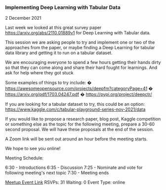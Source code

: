 ### Implementing Deep Learning with Tabular Data
2 December 2021

Last week we looked at this great survey paper https://arxiv.org/abs/2110.01889v1 for Deep Learning with Tabular data.

This session we are asking people to try and implement one or two of the approaches from the paper, or maybe finding a Deep Learning for tabular data library and getting it to run on a tabular dataset.

We are encouraging everyone to spend a few hours getting their hands dirty so that they can come along and share their hard fought for learnings. And ask for help where they got stuck

Some examples of things to try include:
� https://awesomeopensource.com/projects/deepfm?categoryPage=41
� https://arxiv.org/pdf/1703.04247.pdf
� https://pypi.org/project/deepctr/

If you are looking for a tabular dataset to try, this could be an option: https://www.kaggle.com/c/tabular-playground-series-nov-2021/data

If you would like to propose a research paper, blog post, Kaggle competition or something else as the topic for the following meeting, prepare a 30-60 second proposal. We will have these proposals at the end of the session.

A Zoom link will be sent out around an hour before the meeting starts.

We hope to see you online!

Meeting Schedule:

6:30 - Introductions
6:35 - Discussion
7:25 - Nominate and vote for following meeting's next topic
7:30 - Meeting ends

[Meetup Event Link](https://www.meetup.com/Data-Science-Discussion-Auckland/events/281417328)
RSVPs: 31
Waiting: 0
Event Type: online
